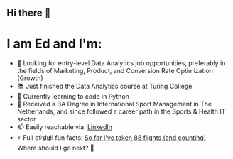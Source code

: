 ## Hi there 👋

# I am Ed and I'm:

- 💼 Looking for entry-level Data Analytics job opportunities, preferably in the fields of Marketing, Product, and Conversion Rate Optimization (Growth)
- 📚 Just finished the Data Analytics course at Turing College
- 🌱 Currently learning to code in Python
- 🧠 Received a BA Degree in International Sport Management in The Netherlands, and since followed a career path in the Sports & Health IT sector
- 📫 Easily reachable via: [LinkedIn](https://www.linkedin.com/in/edmundasusinskis/)
- ⚡ Full of ̷d̷u̷l̷l fun facts: [So far I've taken 88 flights (and counting)](https://my.flightradar24.com/edma_u) – Where should I go next? 🛫

<!--
**edma-u/edma-u** is a ✨ _special_ ✨ repository because its `README.md` (this file) appears on your GitHub profile.

Here are some ideas to get you started:

- 🔭 I’m currently working on ...
- 🌱 I’m currently learning ...
- 👯 I’m looking to collaborate on ...
- 🤔 I’m looking for help with ...
- 💬 Ask me about ...
- 📫 How to reach me: ...
- 😄 Pronouns: ...
- ⚡ Fun fact: ...
-->
